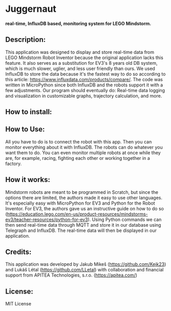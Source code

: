 # Juggernaut #

#### real-time, InfluxDB based, monitoring system for LEGO Mindstorm. ####

## Description: ##

This application was designed to display and store real-time data from LEGO Mindstorm Robot Inventor because the original application lacks this feature. It also serves as a substitution for EV3's 8 years old DB system, which is much slower, uglier, and less user friendly than ours. We used InfluxDB to store the data because it's the fastest way to do so according to this article: https://www.influxdata.com/products/compare/. The code was written in MicroPython since both InfluxDB and the robots support it with a few adjustments. Our program should eventually do: Real-time data logging and visualization in customizable graphs, trajectory calculation, and more.

## How to install: ##

## How to Use: ##

All you have to do is to connect the robot with this app. Then you can monitor everything about it with InfluxDB. The robots can do whatever you want them to do. You can even monitor multiple robots at once while they are, for example, racing, fighting each other or working together in a factory. 

## How it works: ##

Mindstorm robots are meant to be programmed in Scratch, but since the options there are limited, the authors made it easy to use other languages. It's especially easy with MicroPython for EV3 and Python for the Robot Inventor. For EV3, the authors gave us an instructive guide on how to do so (https://education.lego.com/en-us/product-resources/mindstorms-ev3/teacher-resources/python-for-ev3). Using Python commands we can then send real-time data through MQTT and store it in our database using Telegraph and InfluxDB. The real-time data will then be displayed in our application.

## Credits: ##

This application was developed by Jakub Mikeš (https://github.com/Kejk23) and Lukáš Létal (https://github.com/LLetal) with collaboration and financial support from APITEA Technologies, s.r.o. (https://apitea.com/)

## License: ##

MIT License
